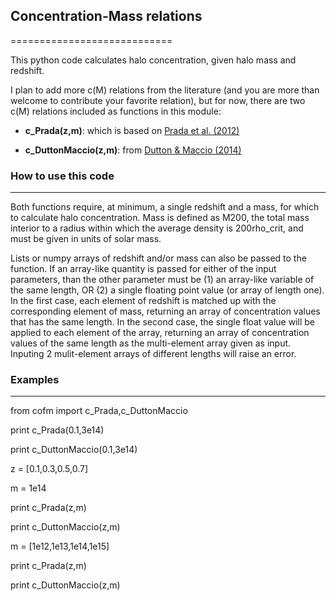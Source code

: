 ## Concentration-Mass relations
============================

This python code calculates halo concentration, given halo mass and redshift. 

I plan to add more c(M) relations from the literature (and you are more than welcome to contribute your favorite relation), but for now, there are two c(M) relations included as functions in this module:

- **c_Prada(z,m)**: which is based on [Prada et al. (2012)](http://arxiv.org/abs/1104.5130)

- **c_DuttonMaccio(z,m)**: from [Dutton & Maccio (2014)](http://arxiv.org/abs/1402.7073)


### How to use this code
---------------------
Both functions require, at minimum, a single redshift and a mass, for which to calculate halo concentration. Mass is defined as M200, the total mass interior to a radius within which the average density is 200rho_crit, and must be given in units of solar mass. 

Lists or numpy arrays of redshift and/or mass can also be passed to the function. If an array-like quantity is passed for either of the input parameters, than the other parameter must be (1) an array-like variable of the same length, OR (2) a single floating point value (or array of length one). In the first case, each element of redshift is matched up with the corresponding element of mass, returning an array of concentration values that has the same length. In the second case, the single float value will be applied to each element of the array, returning an array of concentration values of the same length as the multi-element array given as input. Inputing 2 mulit-element arrays of different lengths will raise an error.


### Examples
-------
from cofm import c_Prada,c_DuttonMaccio

print c_Prada(0.1,3e14)

print c_DuttonMaccio(0.1,3e14)

z = [0.1,0.3,0.5,0.7]

m = 1e14

print c_Prada(z,m)

print c_DuttonMaccio(z,m)

m = [1e12,1e13,1e14,1e15]

print c_Prada(z,m)

print c_DuttonMaccio(z,m)

